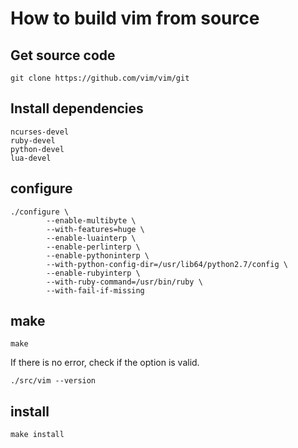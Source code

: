 # How to build vim from source

## Get source code
`git clone https://github.com/vim/vim/git`

## Install dependencies

```
ncurses-devel
ruby-devel
python-devel
lua-devel
```

## configure
```
./configure \
        --enable-multibyte \
        --with-features=huge \
        --enable-luainterp \
        --enable-perlinterp \
        --enable-pythoninterp \
        --with-python-config-dir=/usr/lib64/python2.7/config \
        --enable-rubyinterp \
        --with-ruby-command=/usr/bin/ruby \
        --with-fail-if-missing
```

## make

`make`

If there is no error, check if the option is valid.

`./src/vim --version`

## install

`make install`


